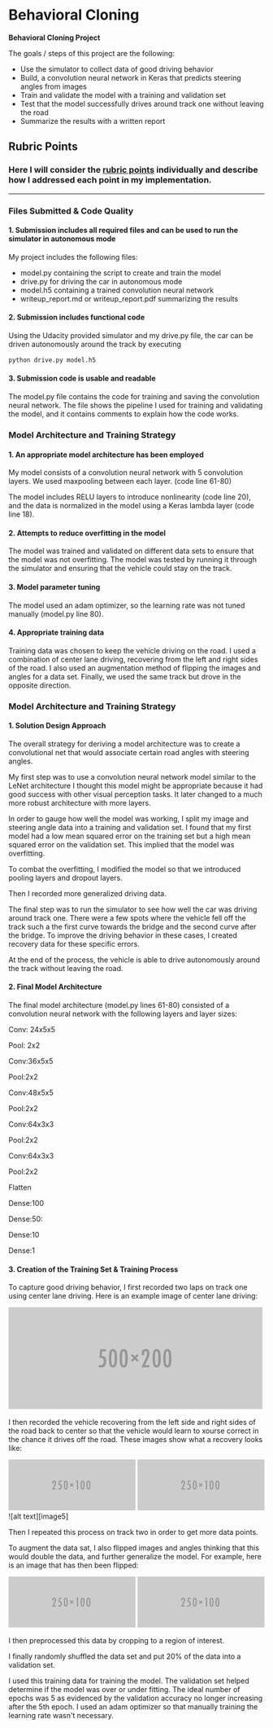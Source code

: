 # **Behavioral Cloning**

**Behavioral Cloning Project**

The goals / steps of this project are the following:
* Use the simulator to collect data of good driving behavior
* Build, a convolution neural network in Keras that predicts steering angles from images
* Train and validate the model with a training and validation set
* Test that the model successfully drives around track one without leaving the road
* Summarize the results with a written report


[//]: # (Image References)

[image1]: ./examples/placeholder.png "Model Visualization"
[image2]: ./examples/placeholder.png "Grayscaling"
[image3]: ./examples/placeholder_small.png "Recovery Image"
[image4]: ./examples/placeholder_small.png "Recovery Image"
[image6]: ./examples/placeholder_small.png "Normal Image"
[image7]: ./examples/placeholder_small.png "Flipped Image"

## Rubric Points
### Here I will consider the [rubric points](https://review.udacity.com/#!/rubrics/432/view) individually and describe how I addressed each point in my implementation.  

---
### Files Submitted & Code Quality

#### 1. Submission includes all required files and can be used to run the simulator in autonomous mode

My project includes the following files:
* model.py containing the script to create and train the model
* drive.py for driving the car in autonomous mode
* model.h5 containing a trained convolution neural network
* writeup_report.md or writeup_report.pdf summarizing the results

#### 2. Submission includes functional code
Using the Udacity provided simulator and my drive.py file, the car can be driven autonomously around the track by executing
```sh
python drive.py model.h5
```

#### 3. Submission code is usable and readable

The model.py file contains the code for training and saving the convolution neural network. The file shows the pipeline I used for training and validating the model, and it contains comments to explain how the code works.

### Model Architecture and Training Strategy

#### 1. An appropriate model architecture has been employed

My model consists of a convolution neural network with 5 convolution layers. We used maxpooling between each layer. (code line 61-80)

The model includes RELU layers to introduce nonlinearity (code line 20), and the data is normalized in the model using a Keras lambda layer (code line 18).

#### 2. Attempts to reduce overfitting in the model

The model was trained and validated on different data sets to ensure that the model was not overfitting. The model was tested by running it through the simulator and ensuring that the vehicle could stay on the track.

#### 3. Model parameter tuning

The model used an adam optimizer, so the learning rate was not tuned manually (model.py line 80).

#### 4. Appropriate training data

Training data was chosen to keep the vehicle driving on the road. I used a combination of center lane driving, recovering from the left and right sides of the road. I also used an augmentation method of flipping the images and angles for a data set. Finally, we used the same track but drove in the opposite direction.


### Model Architecture and Training Strategy

#### 1. Solution Design Approach

The overall strategy for deriving a model architecture was to create a convolutional net that would associate certain road angles with steering angles.

My first step was to use a convolution neural network model similar to the LeNet architecture I thought this model might be appropriate because it had good success with other visual perception tasks. It later changed to a much more robust architecture with more layers.

In order to gauge how well the model was working, I split my image and steering angle data into a training and validation set. I found that my first model had a low mean squared error on the training set but a high mean squared error on the validation set. This implied that the model was overfitting.

To combat the overfitting, I modified the model so that we introduced pooling layers and dropout layers.

Then I recorded more generalized driving data.

The final step was to run the simulator to see how well the car was driving around track one. There were a few spots where the vehicle fell off the track such a the first curve towards the bridge and the second curve after the bridge. To improve the driving behavior in these cases, I created recovery data for these specific errors.

At the end of the process, the vehicle is able to drive autonomously around the track without leaving the road.

#### 2. Final Model Architecture

The final model architecture (model.py lines 61-80) consisted of a convolution neural network with the following layers and layer sizes:

Conv: 24x5x5

Pool: 2x2

Conv:36x5x5

Pool:2x2

Conv:48x5x5

Pool:2x2

Conv:64x3x3

Pool:2x2

Conv:64x3x3

Pool:2x2

Flatten

Dense:100

Dense:50:

Dense:10

Dense:1

#### 3. Creation of the Training Set & Training Process

To capture good driving behavior, I first recorded two laps on track one using center lane driving. Here is an example image of center lane driving:

![alt text][image2]

I then recorded the vehicle recovering from the left side and right sides of the road back to center so that the vehicle would learn to xourse correct in the chance it drives off the road. These images show what a recovery looks like:

![alt text][image3]
![alt text][image4]
![alt text][image5]

Then I repeated this process on track two in order to get more data points.

To augment the data sat, I also flipped images and angles thinking that this would double the data, and further generalize the model. For example, here is an image that has then been flipped:

![alt text][image6]
![alt text][image7]

 I then preprocessed this data by cropping to a region of interest.


I finally randomly shuffled the data set and put 20% of the data into a validation set.

I used this training data for training the model. The validation set helped determine if the model was over or under fitting. The ideal number of epochs was 5 as evidenced by the validation accuracy no longer increasing after the 5th epoch. I used an adam optimizer so that manually training the learning rate wasn't necessary.
